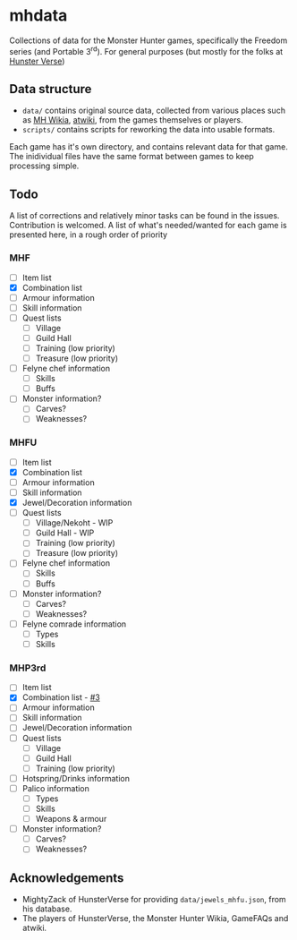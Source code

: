 # mhdata
Collections of data for the Monster Hunter games, specifically the Freedom series (and Portable 3<sup>rd</sup>). For general purposes (but mostly for the folks at [Hunster Verse](hunsterverse.net))

## Data structure
* `data/` contains original source data, collected from various places such as [MH Wikia](monsterhunter.wikia.com), [atwiki](https://www41.atwiki.jp/mhp2g), from the games themselves or players.
* `scripts/` contains scripts for reworking the data into usable formats.

Each game has it's own directory, and contains relevant data for that game. The inidividual files have the same format between games to keep processing simple.

## Todo
A list of corrections and relatively minor tasks can be found in the issues. Contribution is welcomed.
A list of what's needed/wanted for each game is presented here, in a rough order of priority

### MHF
* [ ] Item list
* [x] Combination list
* [ ] Armour information
* [ ] Skill information
* [ ] Quest lists
  * [ ] Village
  * [ ] Guild Hall
  * [ ] Training (low priority)
  * [ ] Treasure (low priority)
* [ ] Felyne chef information
  * [ ] Skills
  * [ ] Buffs
* [ ] Monster information?
  * [ ] Carves?
  * [ ] Weaknesses?

### MHFU
* [ ] Item list
* [x] Combination list
* [ ] Armour information
* [ ] Skill information
* [x] Jewel/Decoration information
* [ ] Quest lists
  * [ ] Village/Nekoht - WIP
  * [ ] Guild Hall - WIP
  * [ ] Training (low priority)
  * [ ] Treasure (low priority)
* [ ] Felyne chef information
  * [ ] Skills
  * [ ] Buffs
* [ ] Monster information?
  * [ ] Carves?
  * [ ] Weaknesses?
* [ ] Felyne comrade information
  * [ ] Types
  * [ ] Skills

### MHP3rd
* [ ] Item list
* [x] Combination list - [#3](https://github.com/JeffBobbo/mhdata/issues/3)
* [ ] Armour information
* [ ] Skill information
* [ ] Jewel/Decoration information
* [ ] Quest lists
  * [ ] Village
  * [ ] Guild Hall
  * [ ] Training (low priority)
* [ ] Hotspring/Drinks information
* [ ] Palico information
  * [ ] Types
  * [ ] Skills
  * [ ] Weapons & armour
* [ ] Monster information?
  * [ ] Carves?
  * [ ] Weaknesses?

## Acknowledgements
* MightyZack of HunsterVerse for providing `data/jewels_mhfu.json`, from his database.
* The players of HunsterVerse, the Monster Hunter Wikia, GameFAQs and atwiki.
